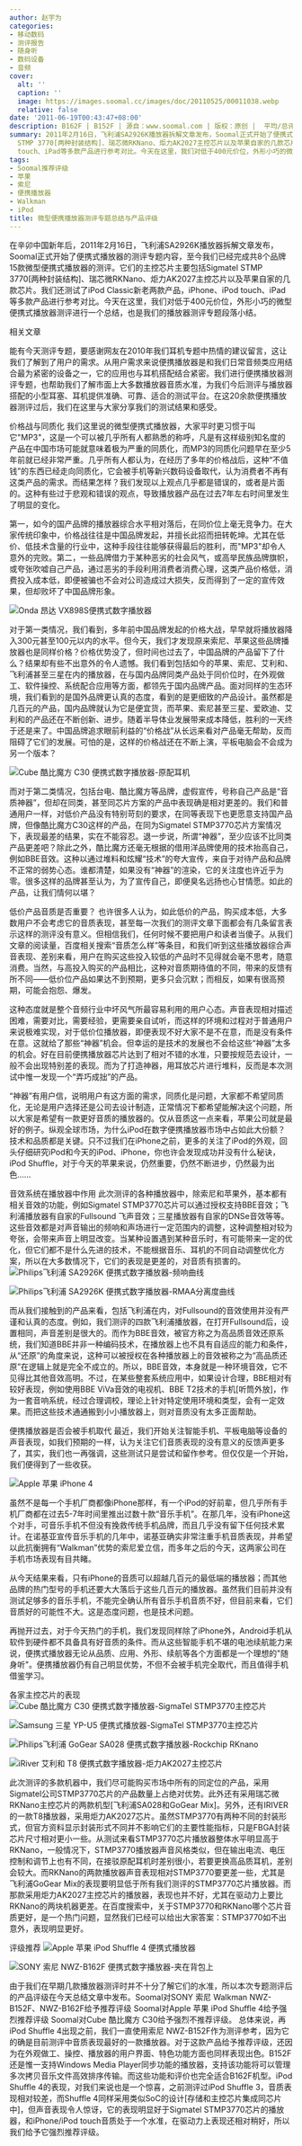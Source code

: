 ```yaml
---
author: 赵宇为
categories:
- 移动数码
- 测评报告
- 随身听
- 数码设备
- 音频
cover:
  alt: ''
  caption: ''
  image: https://images.soomal.cc/images/doc/20110525/00011038.webp
  relative: false
date: '2011-06-19T00:43:47+08:00'
description: B162F | B152F | 源自：www.soomal.com | 版权：原创 |  平均/总评分：08.60/542
summary: 2011年2月16日，飞利浦SA2926K播放器拆解文章发布，Soomal正式开始了便携式播放器的测评专题内容，至今我们已经完成共8个品牌15款微型便携式播放器的测评。它们的主控芯片主要包括Sigmatel
  STMP 3770[两种封装结构]、瑞芯微RKNano、炬力AK2027主控芯片以及苹果自家的几款芯片。我们还测试了iPod Classic新老两款产品，iPhone、iPod
  touch、iPad等多款产品进行参考对比。今天在这里，我们对低于400元价位，外形小巧的微型便携式播放器测评进行一个总结……
tags:
- Soomal推荐评级
- 苹果
- 索尼
- 便携播放器
- Walkman
- iPod
title: 微型便携播放器测评专题总结与产品评级
---
```


在辛卯中国新年后，2011年2月16日，飞利浦SA2926K播放器拆解文章发布，Soomal正式开始了便携式播放器的测评专题内容，至今我们已经完成共8个品牌15款微型便携式播放器的测评。它们的主控芯片主要包括Sigmatel STMP 3770[两种封装结构]、瑞芯微RKNano、炬力AK2027主控芯片以及苹果自家的几款芯片。我们还测试了iPod Classic新老两款产品，iPhone、iPod touch、iPad等多款产品进行参考对比。今天在这里，我们对低于400元价位，外形小巧的微型便携式播放器测评进行一个总结，也是我们的播放器测评专题段落小结。

相关文章




















 
能有今天测评专题，要感谢网友在2010年我们耳机专题中热情的建议留言，这让我们了解到了用户的需求。从用户需求来说便携播放器是和我们日常音频类应用结合最为紧密的设备之一，它的应用也与耳机搭配结合紧密。我们进行便携播放器测评专题，也帮助我们了解市面上大多数播放器音质水准，为我们今后测评与播放器搭配的小型耳塞、耳机提供准确、可靠、适合的测试平台。在这20余款便携播放器测评过后，我们在这里与大家分享我们的测试结果和感受。

价格战与同质化
我们这里说的微型便携式播放器，大家平时更习惯于叫它"MP3"，这是一个可以被几乎所有人都熟悉的称呼，凡是有这样级别知名度的产品在中国市场可能就意味着极为严重的同质化，而MP3的同质化问题早在至少5年前就已经非常严重。几乎所有人都认为，在经历了多年的价格战后，这种“不值钱”的东西已经走向同质化，它会被手机等新兴数码设备取代，认为消费者不再有这类产品的需求。而结果怎样？我们发现以上观点几乎都是错误的，或者是片面的。这种有些过于悲观和错误的观点，导致播放器产品在过去7年左右时间里发生了明显的变化。

第一，如今的国产品牌的播放器综合水平相对落后，在同价位上毫无竞争力。在大家传统印象中，价格战往往是中国品牌发起，并擅长此招而扭转乾坤。尤其在低价、低技术含量的行业中，这种手段往往能够获得最后的胜利，而"MP3"却令人意外的完败。第二，一些品牌借力于某种恶劣的社会风气，或高举民族品牌旗帜，或夸张吹嘘自己产品，通过恶劣的手段利用消费者消费心理，这类产品价格低，消费投入成本低，即便被骗也不会对公司造成过大损失，反而得到了一定的宣传效果，但却败坏了中国品牌形象。

![Onda 昂达 VX898S便携式数字播放器](https://images.soomal.cc/images/doc/20110404/00009998.webp)




对于第一类情况，我们看到，多年前中国品牌发起的价格大战，早早就将播放器降入300元甚至100元以内的水平。但今天，我们才发现原来索尼、苹果这些品牌播放器也是同样价格？价格优势没了，但时间也过去了，中国品牌的产品留下了什么？结果却有些不出意外的令人遗憾。我们看到包括如今的苹果、索尼、艾利和、飞利浦甚至三星在内的播放器，在与国内品牌同类产品处于同价位时，在外观做工、软件操控、系统配合应用等方面，都领先于国内品牌产品。面对同样的生态环境，我们看到的是国外品牌更认真的态度，看到的是更细致的产品设计。虽然都是几百元的产品，国内品牌就认为它是便宜货，而苹果、索尼甚至三星、爱欧迪、艾利和的产品还在不断创新、进步。随着半导体业发展带来成本降低，胜利的一天终于还是来了。中国品牌追求眼前利益的“价格战”从长远来看对产品毫无帮助，反而阻碍了它们的发展。可怕的是，这样的价格战还在不断上演，平板电脑会不会成为另一个版本？

![Cube 酷比魔方 C30 便携式数字播放器-原配耳机](https://images.soomal.cc/images/doc/20110303/00009451.webp)




而对于第二类情况，包括台电、酷比魔方等品牌，虚假宣传，号称自己产品是“音质神器”，但却在同类，甚至同芯片方案的产品中表现确是相对更差的。我们和普通用户一样，对低价产品没有特别苛刻的要求，在同等表现下也更愿意支持国产品牌，但像酷比魔方C30这样的产品，在同为Sigmatel STMP3770芯片方案情况下，表现最差的结果，实在不能容忍。退一步说，所谓“神器”，至少应该不比同类产品更差吧？除此之外，酷比魔方还毫无根据的借用洋品牌使用的技术抬高自己，例如BBE音效。这种以通过堆料和炫耀“技术”的夸大宣传，来自于对待产品和品牌不正常的弱势心态。谁都清楚，如果没有“神器”的渲染，它的关注度也许近乎为零。很多这样的品牌甚至认为，为了宣传自己，即便臭名远扬也心甘情愿。如此的产品，让我们情何以堪？

低价产品音质是否重要？
也许很多人认为，如此低价的产品，购买成本低，大多数用户不会考虑它的音质表现，甚至每一次我们的测评文章下面都会有几条留言表示这样的测评没有意义。但相信我们，任何时候不要把用户和读者当傻子。从我们文章的阅读量，百度相关搜索“音质怎么样”等条目，和我们听到这些播放器综合声音表现、差别来看，用户在购买这些投入较低的产品时不见得就会毫不思考，随意消费。当然，与高投入购买的产品相比，这种对音质期待值的不同，带来的反馈有所不同――低价位产品如果达不到预期，更多只会沉默；而相反，如果有很高预期，可能会抱怨、爆发。

这种态度就是整个音频行业中坏风气所最容易利用的用户心态。声音表现相对描述困难，需要对比，需要经验，更需要亲自试听，而这样的环境和过程对于普通用户来说极难实现，对于低价位播放器，即便表现不好大家不是不在意，而是没有条件在意。这就给了那些“神器”机会。但幸运的是技术的发展也不会给这些“神器”太多的机会。好在目前便携播放器芯片达到了相对不错的水准，只要按规范去设计，一般不会出现特别差的表现。而为了打造神器，用耳放芯片进行堆料，反而是本次测试中惟一发现一个“弄巧成拙”的产品。

“神器”有用户信，说明用户有这方面的需求，同质化是问题，大家都不希望同质化，无论是用户选择还是公司去设计制造，正常情况下都希望能解决这个问题，所以大家是希望有一款更好音质的播放器的。仅从音质这一点来看，苹果公司就是最好的例子。纵观全球市场，为什么iPod在数字便携播放器市场中占如此大份额？技术和品质都是关键。只不过我们在iPhone之前，更多的关注了iPod的外观，回头仔细研究iPod和今天的iPod、iPhone，你也许会发现成功并没有什么秘诀，iPod Shuffle，对于今天的苹果来说，仍然重要，仍然不断进步，仍然最为出色……

音效系统在播放器中作用
此次测评的各种播放器中，除索尼和苹果外，基本都有相关音效的功能，例如Sigmatel STMP3770芯片可以通过授权支持BBE音效；飞利浦播放器有自家的Fullsound 飞声音效；三星播放器有自家的DNSe音效等等。这些音效都是对声音输出的频响和声场进行一定范围内的调整，这种调整相对较为夸张，会带来声音上明显改变。当某种设置遇到某种音乐时，有可能带来一定的优化，但它们都不是什么先进的技术，不能根据音乐、耳机的不同自动调整优化方案，所以在大多数情况下，它们的表现是更差的，对音质有损害的。
![Philips飞利浦 SA2926K 便携式数字播放器-频响曲线](https://images.soomal.cc/images/doc/20110307/00009501.webp)




![Philips飞利浦 SA2926K 便携式数字播放器-RMAA分离度曲线](https://images.soomal.cc/images/doc/20110307/00009502.webp)




而从我们接触到的产品来看，包括飞利浦在内，对Fullsound的音效使用并没有严谨和认真的态度。例如，我们测评的四款飞利浦播放器，在打开Fullsound后，设置相同，声音差别是很大的。而作为BBE音效，被官方称之为高品质音效还原系统，我们知道BBE并非一种编码技术，在播放器上也不具有自适应的能力和条件，从“还原”的角度来说，这种可以被授权在各种播放器上的音效被称之为“高品质还原”在逻辑上就是完全不成立的。所以，BBE音效，本身就是一种环境音效，它不见得比其他音效高明。不过，在某些整套系统应用中，如果设计合理，BBE相对有较好表现，例如使用BBE ViVa音效的电视机、BBE T2技术的手机[听筒外放]，作为一套音响系统，经过合理调校，理论上针对特定使用环境和类型，会有一定效果。而把这些技术通通搬到小小播放器上，则对音质没有太多正面帮助。

便携播放器是否会被手机取代
最近，我们开始关注智能手机、平板电脑等设备的声音表现，如我们预期的一样，认为关注它们音质表现的没有意义的反馈声更多了，其实，我们也一再强调，这些测试只是尝试和留作参考。但仅仅是一个开始，我们便得到了一些收获。

![Apple 苹果 iPhone 4](https://images.soomal.cc/images/doc/20110608/00011215.webp)




虽然不是每一个手机厂商都像iPhone那样，有一个iPod的好前辈，但几乎所有手机厂商都在过去5-7年时间里推出过数十款“音乐手机”。在那几年，没有iPhone这个对手，可音乐手机不但没有挽救传统手机品牌，而且几乎没有留下任何技术累计。在诺基亚宣传音乐手机的几年中，诺基亚确实非常注重手机音质表现，并希望以此抗衡拥有“Walkman”优势的索尼爱立信，而多年之后的今天，这两家公司在手机市场表现有目共睹。

从今天结果来看，只有iPhone的音质可以超越几百元的最低端的播放器；而其他品牌的热门型号的手机还要大大落后于这些几百元的播放器。虽然我们目前并没有测试足够多的音乐手机，不能完全确认所有音乐手机音质不好，但目前来看，它们音质好的可能性不大。这是态度问题，也是技术问题。

再抛开过去，对于今天热门的手机，我们发现同样除了iPhone外，Android手机从软件到硬件都不具备具有好音质的条件。而从这些智能手机不堪的电池续航能力来说，便携式播放器无论从品质、应用、外形、续航等各个方面都是一个理想的"随身听"。便携播放器仍有自己明显优势，不但不会被手机完全取代，而且值得手机借鉴学习。

各家主控芯片的表现
![Cube 酷比魔方 C30 便携式数字播放器-SigmaTel STMP3770主控芯片](https://images.soomal.cc/images/doc/20110303/00009460.webp)




![Samsung 三星 YP-U5 便携式播放器-SigmaTel STMP3770主控芯片](https://images.soomal.cc/images/doc/20110421/00010378.webp)




![Philips飞利浦 GoGear SA028 便携式数字播放器-Rockchip RKnano](https://images.soomal.cc/images/doc/20110309/00009570.webp)




![iRiver 艾利和 T8 便携式数字播放器-炬力AK2027主控芯片](https://images.soomal.cc/images/doc/20110312/00009632.webp)




此次测评的多款机器中，我们尽可能购买市场中所有的同定位的产品，采用Sigmatel公司STMP3770芯片的产品数量上占绝对优势。此外还有采用瑞芯微 RKNano主控芯片的两款机型[飞利浦SA028和GoGear Mix]。另外，还有IRIVER的一款T8播放器，采用炬力AK2027芯片。虽然STMP3770有两种不同的封装形式，但官方资料显示封装形式不同并不影响它们的主要性能指标，只是FBGA封装芯片尺寸相对更小一些。从测试来看STMP3770芯片播放器整体水平明显高于RKNano，一般情况下，STMP3770播放器声音风格类似，但在输出电流、电压控制和调节上也有不同，在接驳原配耳机时差别很小，若要更换高品质耳机，差别会较大。而RKNano的两款播放器声音表现相对STMP3770要更差一些，尤其是飞利浦GoGear Mix的表现要明显低于所有我们测评的STMP3770芯片播放器。而那款采用炬力AK2027主控芯片的播放器，表现也并不好，尤其在驱动力上要比RKNano的两块机器更差。在百度搜索中，关于STMP3770和RKNano哪个芯片音质更好，是一个热门问题，显然我们已经可以给出大家答案：STMP3770如不出意外，表现明显更好。

评级推荐
![Apple 苹果 iPod Shuffle 4 便携式播放器](https://images.soomal.cc/images/doc/20110525/00011037.webp)




![SONY 索尼 NWZ-B162F 便携式数字播放器-夹在背包上](https://images.soomal.cc/images/doc/20110525/00011057.webp)




由于我们在早期几款播放器测评时并不十分了解它们的水准，所以本次专题测评后的产品评级在今天总结文章中发布。Soomal对SONY 索尼 Walkman NWZ-B152F、NWZ-B162F给予推荐评级
Soomal对Apple 苹果 iPod Shuffle 4给予强烈推荐评级
Soomal对Cube 酷比魔方 C30给予强烈不推荐评级。
总体来说，再iPod Shuffle 4出现之前，我们一直使用索尼 NWZ-B152F作为测评参考，因为它的确是目前测评中音质表现最好的一款播放器。对于这款产品给予推荐评级，还因为在外观做工、操控、播放器的用户界面、特色功能方面也同样表现出色。B152F还是惟一支持Windows Media Player同步功能的播放器，支持该功能将可以管理多次拷贝音乐文件高效排序传输。而这些功能和评价也完全适合B162F机型。iPod Shuffle 4的表现，对我们来说也是一个惊喜，之前测评过iPod Shuffle 3，音质表现相对较差，而Shuffle 4同样采用类似SoC的设计[存储和主控芯片集成同芯片中]，但声音表现令人惊讶，它的表现明显好于Sigmatel STMP3770芯片的播放器，和iPhone/iPod touch音质处于一个水准，在驱动力上表现还相对稍好，所以我们给予它强烈推荐评级。
